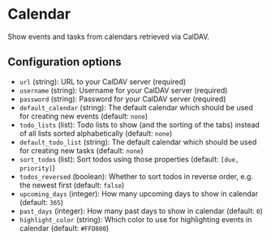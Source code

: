 # Calendar

Show events and tasks from calendars retrieved via CalDAV.

## Configuration options

* `url` (string): URL to your CalDAV server (required)
* `username` (string): Username for your CalDAV server (required)
* `password` (string): Password for your CalDAV server (required)
* `default_calendar` (string): The default calendar which should be used for creating new events (default: `none`)
* `todo_lists` (list): Todo lists to show (and the sorting of the tabs) instead of all lists sorted alphabetically (default: `none`)
* `default_todo_list` (string): The default calendar which should be used for creating new tasks (default: `none`)
* `sort_todos` (list): Sort todos using those properties (default: `[due, priority]`)
* `todos_reversed` (boolean): Whether to sort todos in reverse order, e.g. the newest first (default: `false`)
* `upcoming_days` (integer): How many upcoming days to show in calendar (default: `365`)
* `past_days` (integer): How many past days to show in calendar (default: `0`)
* `highlight_color` (string): Which color to use for highlighting events in calendar (default: `#FFD800`)